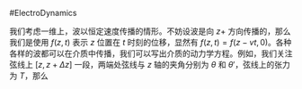 #ElectroDynamics 

我们考虑一维上，波以恒定速度传播的情形。不妨设波是向 $z+$ 方向传播的，那么我们是使用 $f(z,t)$ 表示 $z$ 位置在 $t$ 时刻的位移，显然有 $f (z, t) = f(z-vt,0)$。各种各样的波都可以在介质中传播，我们可以写出介质的动力学方程。例如，我们关注弦线上 $[z,z+ \Delta z]$ 一段，两端处弦线与 $z$ 轴的夹角分别为 $\theta$ 和 $\theta'$，弦线上的张力为 $T$，那么